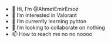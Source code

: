 - 👋 Hi, I’m @AhmetEmirErsoz
- 👀 I’m interested in Valorant
- 🌱 I’m currently learning pyhton
- 💞️ I’m looking to collaborate on nothing
- 📫 How to reach me no no noooo

<!---
AhmetEmirErsoz/AhmetEmirErsoz is a ✨ special ✨ repository because its `README.md` (this file) appears on your GitHub profile.
You can click the Preview link to take a look at your changes.
--->
